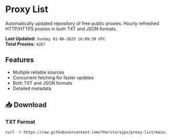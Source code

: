 # Proxy List

Automatically updated repository of free public proxies. Hourly refreshed HTTP/HTTPS proxies in both TXT and JSON formats.

**Last Updated:** `Sunday 01-06-2025 16:09:39 UTC`  
**Total Proxies:** `4267`

## Features
- Multiple reliable sources
- Concurrent fetching for faster updates
- Both TXT and JSON formats
- Detailed metadata

## 📥 Download

### TXT Format
```bash
curl -O https://raw.githubusercontent.com/theriturajps/proxy-list/main/proxies.txt